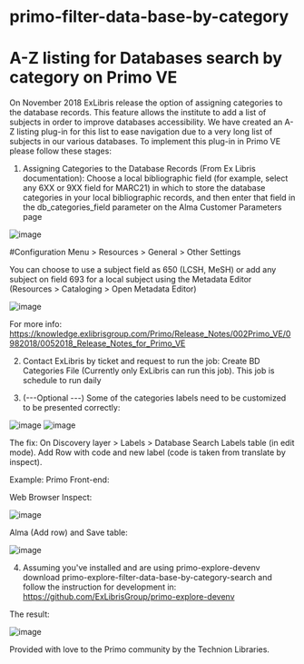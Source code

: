# primo-filter-data-base-by-category

# A-Z listing for Databases search by category on Primo VE 
On November 2018 ExLibris release the option of assigning categories to the database records. This feature allows the institute to add a list of subjects in order to improve databases accessibility. 
We have created an A-Z listing plug-in for this list to ease navigation due to a very long list of subjects in our various databases.
To implement this plug-in in Primo VE please follow these stages:
1.	Assigning Categories to the Database Records (From Ex Libris documentation):
Choose a local bibliographic field (for example, select any 6XX or 9XX field for MARC21) in which to store the database categories in your local bibliographic records, and then enter that field in the db_categories_field parameter on the Alma Customer Parameters page 

![image](https://user-images.githubusercontent.com/47715986/53693140-b1e4bf00-3da4-11e9-9034-676d60daa737.png)

#Configuration Menu > Resources > General > Other Settings

You can choose to use a subject field as 650 (LCSH, MeSH) or add any subject on field 693 for a local subject using the Metadata Editor (Resources > Cataloging > Open Metadata Editor)

![image](https://user-images.githubusercontent.com/47715986/53693147-e0fb3080-3da4-11e9-823f-9bee753edd08.png)

For more info:
https://knowledge.exlibrisgroup.com/Primo/Release_Notes/002Primo_VE/0982018/0052018_Release_Notes_for_Primo_VE


2.	Contact ExLibris by ticket and request to run the job: Create BD Categories File (Currently only ExLibris can run this job). This job is schedule to run daily
 
3.	(---Optional ---) Some of the categories labels need to be customized to be 
presented correctly: 

![image](https://user-images.githubusercontent.com/47715986/53693157-1b64cd80-3da5-11e9-8549-6b24f7cc528f.png)  ![image](https://user-images.githubusercontent.com/47715986/53693158-27e92600-3da5-11e9-9d96-3104a12a245b.png)

The fix: 
On Discovery layer > Labels > Database Search Labels table (in edit mode).
Add Row with code and new label (code is taken from translate by inspect).

Example: 
Primo Front-end:
 
Web Browser Inspect: 

![image](https://user-images.githubusercontent.com/47715986/53693168-5c5ce200-3da5-11e9-9f51-da4440e9f8e2.png)

Alma (Add row) and Save table:

![image](https://user-images.githubusercontent.com/47715986/53693177-81e9eb80-3da5-11e9-94fe-6b3cb900dcc7.png)

4.	Assuming you've installed and are using primo-explore-devenv download primo-explore-filter-data-base-by-category-search and follow the instruction for development in:
https://github.com/ExLibrisGroup/primo-explore-devenv

The result:

![image](https://user-images.githubusercontent.com/47715986/53693495-ed35bc80-3da9-11e9-8875-0ae44dbaab4d.png)

Provided with love to the Primo community by the Technion Libraries.
